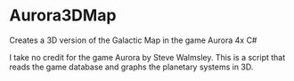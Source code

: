 # Aurora3DMap
Creates a 3D version of the Galactic Map in the game Aurora 4x C# 

I take no credit for the game Aurora by Steve Walmsley. This is a script that reads the game database and graphs the planetary systems in 3D.
